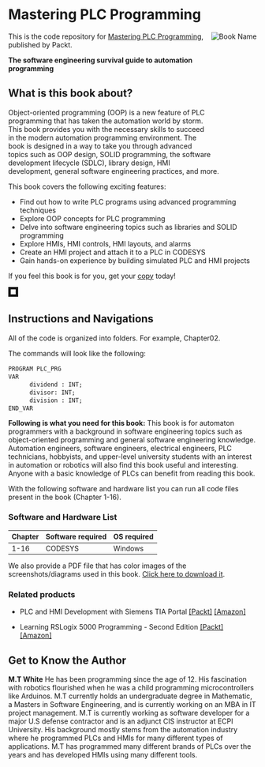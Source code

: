# Mastering PLC Programming

<a href="https://www.packtpub.com/product/mastering-plc-programming/9781804612880"><img src="https://static.packt-cdn.com/products/9781804612880/cover/smaller" alt="Book Name" height="256px" align="right"></a>

This is the code repository for [Mastering PLC Programming](https://www.packtpub.com/product/mastering-plc-programming/9781804612880), published by Packt.

**The software engineering survival guide to automation programming**

## What is this book about?
Object-oriented programming (OOP) is a new feature of PLC programming that has taken the automation world by storm. This book provides you with the necessary skills to succeed in the modern automation programming environment.
The book is designed in a way to take you through advanced topics such as OOP design, SOLID programming, the software development lifecycle (SDLC), library design, HMI development, general software engineering practices, and more.

This book covers the following exciting features: 
* Find out how to write PLC programs using advanced programming techniques
* Explore OOP concepts for PLC programming
* Delve into software engineering topics such as libraries and SOLID programming
* Explore HMIs, HMI controls, HMI layouts, and alarms
* Create an HMI project and attach it to a PLC in CODESYS
* Gain hands-on experience by building simulated PLC and HMI projects

If you feel this book is for you, get your [copy](https://www.amazon.com/Mastering-PLC-Programming-engineering-programming-ebook/dp/B0BQWF4P8Z) today!

<a href="https://www.packtpub.com/?utm_source=github&utm_medium=banner&utm_campaign=GitHubBanner"><img src="https://raw.githubusercontent.com/PacktPublishing/GitHub/master/GitHub.png" alt="https://www.packtpub.com/" border="5" /></a>

## Instructions and Navigations
All of the code is organized into folders. For example, Chapter02.

The commands will look like the following:
```
PROGRAM PLC_PRG
VAR
      dividend : INT;
      divisor: INT;
      division : INT;
END_VAR
```

**Following is what you need for this book:**
This book is for automaton programmers with a background in software engineering topics such as object-oriented programming and general software engineering knowledge. Automation engineers, software engineers, electrical engineers, PLC technicians, hobbyists, and upper-level university students with an interest in automation or robotics will also find this book useful and interesting. Anyone with a basic knowledge of PLCs can benefit from reading this book.

With the following software and hardware list you can run all code files present in the book (Chapter 1-16).

### Software and Hardware List

| Chapter  | Software required                         | OS required |
| -------- | ------------------------------------------| ------------|
| 1-16     | CODESYS                                   | Windows     |


We also provide a PDF file that has color images of the screenshots/diagrams used in this book. [Click here to download it](https://packt.link/bqJiM.).

### Related products <Other books you may enjoy>
* PLC and HMI Development with Siemens TIA Portal [[Packt]](https://www.packtpub.com/product/plc-and-hmi-development-with-siemens-tia-portal/9781801817226) [[Amazon]](https://www.amazon.com/PLC-HMI-Development-Siemens-Portal/dp/1801817227)

* Learning RSLogix 5000 Programming - Second Edition [[Packt]](https://www.packtpub.com/product/learning-rslogix-5000-programming-second-edition/9781789532463) [[Amazon]](https://www.amazon.com/Learning-RSLogix-5000-Programming-Automation/dp/1784396036)

## Get to Know the Author
**M.T White**
He has been programming since the age of 12. His fascination with robotics flourished when he was a child programming microcontrollers like Arduinos. M.T currently holds an undergraduate degree in Mathematic, a Masters in Software Engineering, and is currently working on an MBA in IT project management.
M.T is currently working as software developer for a major U.S defense contractor and is an adjunct CIS instructor at ECPI University. His background mostly stems from the automation industry where he programmed PLCs and HMIs for many different types of applications. M.T has programmed many different brands of PLCs over the years and has developed HMIs using many different tools.
